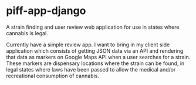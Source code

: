 # piff-app-django
A strain finding and user review web application for use in states where cannabis is legal.

Currently have a simple review app.
I want to bring in my client side application which consists of getting JSON data via an API and rendering that 
data as markers on Google Maps API when a user searches for a strain. These markers are dispensary locations where the strain
can be found, in legal states where laws have been passed to allow the medical and/or recreational consumption of cannabis.

